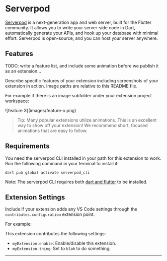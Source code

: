 # Serverpod

[Serverpod](https://serverpod.dev) is a next-generation app and web server, built for the Flutter community. It allows you to write your server-side code in Dart, automatically generate your APIs, and hook up your database with minimal effort. Serverpod is open-source, and you can host your server anywhere.

## Features

TODO: write a feature list, and include some animation before we publish it as an extension...

Describe specific features of your extension including screenshots of your extension in action. Image paths are relative to this README file.

For example if there is an image subfolder under your extension project workspace:

\!\[feature X\]\(images/feature-x.png\)

> Tip: Many popular extensions utilize animations. This is an excellent way to show off your extension! We recommend short, focused animations that are easy to follow.

## Requirements

You need the serverpod CLI installed in your path for this extension to work. Run the following command in your terminal to install it:

`dart pub global activate serverpod_cli`

Note: The serverpod CLI requires both [dart and flutter](https://docs.flutter.dev/get-started/install.) to be installed.


## Extension Settings

Include if your extension adds any VS Code settings through the `contributes.configuration` extension point.

For example:

This extension contributes the following settings:

* `myExtension.enable`: Enable/disable this extension.
* `myExtension.thing`: Set to `blah` to do something.

---

